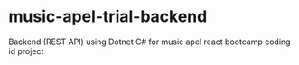# music-apel-trial-backend
Backend (REST API) using Dotnet C# for music apel react bootcamp coding id project
